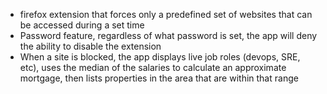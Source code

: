 * firefox extension that forces only a predefined set of websites that can be accessed during a set time
* Password feature, regardless of what password is set, the app will deny the ability to disable the extension
* When a site is blocked, the app displays live job roles (devops, SRE, etc), uses the median of the salaries to calculate an approximate mortgage, then lists properties in the area that are within that range

